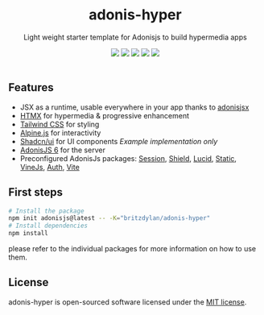 #

<div align="center">
  <h1>adonis-hyper</h1>
  <p>Light weight starter template for Adonisjs to build hypermedia apps</p>
  <img src="https://img.shields.io/badge/Typescript-000000.svg?style=for-the-badge&logo=typescript" />
  <img src="https://img.shields.io/badge/HTMX-000000.svg?style=for-the-badge&logo=HTMX" />
  <img src="https://img.shields.io/badge/Alpine.js-000000.svg?style=for-the-badge&logo=alpinedotjs" />
  <img src="https://img.shields.io/badge/Tailwind-000000.svg?style=for-the-badge&logo=Tailwindcss" />
  <img src="https://img.shields.io/badge/adonisjs-000000.svg?style=for-the-badge&logo=adonisjs" />
</div>
<br />

## Features

- JSX as a runtime, usable everywhere in your app thanks to [adonisjsx](https://packages.adonisjs.com/packages/adonisjsx)
- [HTMX](https://htmx.org/) for hypermedia & progressive enhancement
- [Tailwind CSS](https://tailwindcss.com/) for styling
- [Alpine.js](https://alpinejs.dev/) for interactivity
- [Shadcn/ui](https://ui.shadcn.com/) for UI components _Example implementation only_
- [AdonisJS 6](https://adonisjs.com/) for the server
- Preconfigured AdonisJs packages: [Session](https://docs.adonisjs.com/guides/session#session), [Shield](https://docs.adonisjs.com/guides/web-security), [Lucid](https://lucid.adonisjs.com/docs/introduction), [Static](https://docs.adonisjs.com/guides/static-file-server#static-files-server), [VineJs](https://vinejs.dev/docs/introduction), [Auth](https://docs.adonisjs.com/guides/auth), [Vite](https://docs.adonisjs.com/guides/assets-bundling)

## First steps

```bash
# Install the package
npm init adonisjs@latest -- -K="britzdylan/adonis-hyper"
# Install dependencies
npm install
```

please refer to the individual packages for more information on how to use them.

## License

adonis-hyper is open-sourced software licensed under the [MIT license](LICENSE.md).
